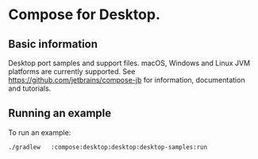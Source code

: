 # Compose for Desktop.

## Basic information

Desktop port samples and support files. macOS, Windows and Linux JVM platforms are currently
supported. See https://github.com/jetbrains/compose-jb for information, documentation and tutorials.

## Running an example

To run an example:

    ./gradlew   :compose:desktop:desktop:desktop-samples:run
